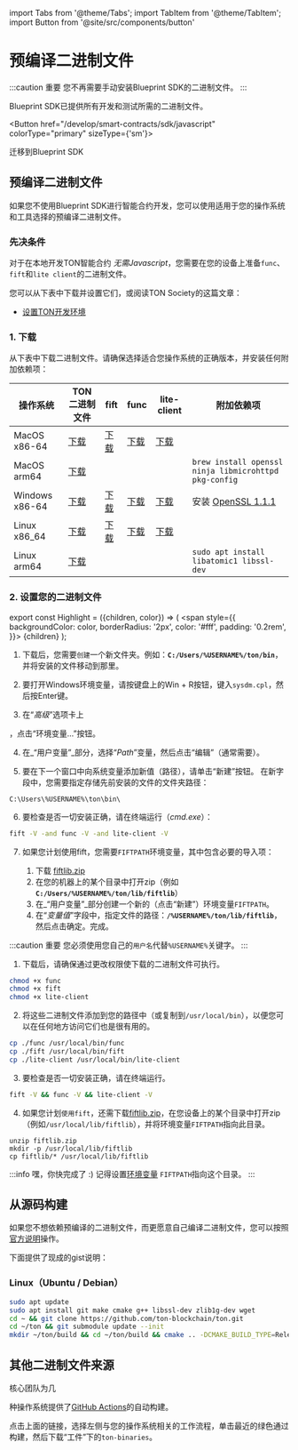 import Tabs from '@theme/Tabs';
import TabItem from '@theme/TabItem';
import Button from '@site/src/components/button'

# 预编译二进制文件

:::caution 重要
您不再需要手动安装Blueprint SDK的二进制文件。
:::

Blueprint SDK已提供所有开发和测试所需的二进制文件。

 
<Button href="/develop/smart-contracts/sdk/javascript"
colorType="primary" sizeType={'sm'}>

迁移到Blueprint SDK
 
</Button>


## 预编译二进制文件

如果您不使用Blueprint SDK进行智能合约开发，您可以使用适用于您的操作系统和工具选择的预编译二进制文件。

### 先决条件

对于在本地开发TON智能合约 _无需Javascript_，您需要在您的设备上准备`func`、`fift`和`lite client`的二进制文件。

您可以从下表中下载并设置它们，或阅读TON Society的这篇文章：
* [设置TON开发环境](https://blog.ton.org/setting-up-a-ton-development-environment)

### 1. 下载
 
从下表中下载二进制文件。请确保选择适合您操作系统的正确版本，并安装任何附加依赖项：

| 操作系统       | TON二进制文件                                                                             | fift                                                                                        | func                                                                                        | lite-client | 附加依赖项                                                                        |
|---------------|--------------------------------------------------------------------------------------------------|---------------------------------------------------------------------------------------------|---------------------------------------------------------------------------------------------|-------------|-------------------------------------------------------------------------------------|
| MacOS x86-64  | [下载](https://github.com/ton-blockchain/ton/releases/latest/download/ton-mac-x86-64.zip)     | [下载](https://github.com/ton-blockchain/ton/releases/latest/download/fift-mac-x86-64)       | [下载](https://github.com/ton-blockchain/ton/releases/latest/download/func-mac-x86-64)       | [下载](https://github.com/ton-blockchain/ton/releases/latest/download/lite-client-mac-x86-64) |                                                                  |
| MacOS arm64   | [下载](https://github.com/ton-blockchain/ton/releases/latest/download/ton-mac-arm64.zip)      |                                                                                              ||| `brew install openssl ninja libmicrohttpd pkg-config`                                     |
| Windows x86-64| [下载](https://github.com/ton-blockchain/ton/releases/latest/download/ton-win-x86-64.zip)    | [下载](https://github.com/ton-blockchain/ton/releases/latest/download/fift.exe)              | [下载](https://github.com/ton-blockchain/ton/releases/latest/download/func.exe)              | [下载](https://github.com/ton-blockchain/ton/releases/latest/download/lite-client.exe)            | 安装 [OpenSSL 1.1.1](/ton-binaries/windows/Win64OpenSSL_Light-1_1_1q.msi) |
| Linux  x86_64 | [下载](https://github.com/ton-blockchain/ton/releases/latest/download/ton-linux-x86_64.zip)  | [下载](https://github.com/ton-blockchain/ton/releases/latest/download/fift-linux-x86_64)     | [下载](https://github.com/ton-blockchain/ton/releases/latest/download/func-linux-x86_64)     | [下载](https://github.com/ton-blockchain/ton/releases/latest/download/lite-client-linux-x86_64) |                                                  |
| Linux  arm64  | [下载](https://github.com/ton-blockchain/ton/releases/latest/download/ton-linux-arm64.zip)   | |                                                                                              |  | `sudo apt install libatomic1 libssl-dev`                                             |

### 2. 设置您的二进制文件
 
export const Highlight = ({children, color}) => (
<span
style={{
backgroundColor: color,
borderRadius: '2px',
color: '#fff',
padding: '0.2rem',
}}>
{children}
</span>
);

<Tabs groupId="operating-systems">
  <TabItem value="win" label="Windows">

  1. 下载后，您需要`创建`一个新文件夹。例如：**`C:/Users/%USERNAME%/ton/bin`**，并将安装的文件移动到那里。

  2. 要打开Windows环境变量，请按键盘上的<Highlight color="#1877F2">Win + R</Highlight>按钮，键入`sysdm.cpl`，然后按Enter键。

  3. 在“_高级_”选项卡上

，点击<Highlight color="#1877F2">“环境变量...”</Highlight>按钮。

  4. 在_“用户变量”_部分，选择“_Path_”变量，然后点击<Highlight color="#1877F2">“编辑”</Highlight>（通常需要）。
  
  5. 要在下一个窗口中向系统变量添加新值（路径），请单击<Highlight color="#1877F2">“新建”</Highlight>按钮。
  在新字段中，您需要指定存储先前安装的文件的文件夹路径：

  ```
  C:\Users\%USERNAME%\ton\bin\
  ```

  6. 要检查是否一切安装正确，请在终端运行（_cmd.exe_）：

  ```bash
  fift -V -and func -V -and lite-client -V
  ```

  7. 如果您计划使用fift，您需要`FIFTPATH`环境变量，其中包含必要的导入项：

     1. 下载 [fiftlib.zip](/ton-binaries/windows/fiftlib.zip)
     2. 在您的机器上的某个目录中打开zip（例如 **`C:/Users/%USERNAME%/ton/lib/fiftlib`**）
     3. 在_“用户变量”_部分创建一个新的（点击<Highlight color="#1877F2">“新建”</Highlight>）环境变量`FIFTPATH`。
     4. 在“_变量值_”字段中，指定文件的路径：**`/%USERNAME%/ton/lib/fiftlib`**，然后点击<Highlight color="#1877F2">确定</Highlight>。完成。


:::caution 重要
您必须使用您自己的`用户名`代替`%USERNAME%`关键字。
:::  

</TabItem>
<TabItem value="mac" label="Linux / MacOS">

  1. 下载后，请确保通过更改权限使下载的二进制文件可执行。
   ```bash
   chmod +x func
   chmod +x fift
   chmod +x lite-client
   ```

  2. 将这些二进制文件添加到您的路径中（或复制到`/usr/local/bin`），以便您可以在任何地方访问它们也是很有用的。
   ```bash
   cp ./func /usr/local/bin/func
   cp ./fift /usr/local/bin/fift
   cp ./lite-client /usr/local/bin/lite-client
   ```

  3. 要检查是否一切安装正确，请在终端运行。
   ```bash
   fift -V && func -V && lite-client -V
   ```

  4. 如果您计划`使用fift`，还需下载[fiftlib.zip](/ton-binaries/windows/fiftlib.zip)，在您设备上的某个目录中打开zip（例如`/usr/local/lib/fiftlib`），并将环境变量`FIFTPATH`指向此目录。
   
   ```
   unzip fiftlib.zip
   mkdir -p /usr/local/lib/fiftlib
   cp fiftlib/* /usr/local/lib/fiftlib
   ```

:::info 嘿，你快完成了 :)
记得设置[环境变量](https://stackoverflow.com/questions/14637979/how-to-permanently-set-path-on-linux-unix) `FIFTPATH`指向这个目录。
:::

  </TabItem>
</Tabs>




## 从源码构建

如果您不想依赖预编译的二进制文件，而更愿意自己编译二进制文件，您可以按照[官方说明](/develop/howto/compile)操作。

下面提供了现成的gist说明：

### Linux（Ubuntu / Debian）

```bash
sudo apt update
sudo apt install git make cmake g++ libssl-dev zlib1g-dev wget
cd ~ && git clone https://github.com/ton-blockchain/ton.git
cd ~/ton && git submodule update --init
mkdir ~/ton/build && cd ~/ton/build && cmake .. -DCMAKE_BUILD_TYPE=Release && make -j 4
```
## 其他二进制文件来源

核心团队为几

种操作系统提供了[GitHub Actions](https://github.com/ton-blockchain/ton/releases/latest)的自动构建。

点击上面的链接，选择左侧与您的操作系统相关的工作流程，单击最近的绿色通过构建，然后下载“工件”下的`ton-binaries`。
